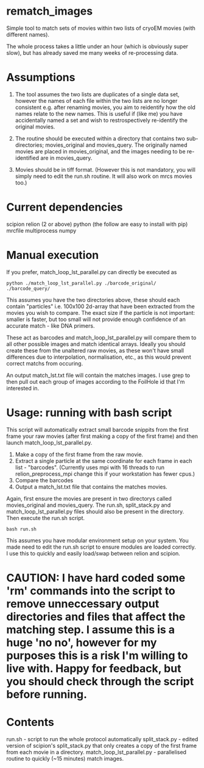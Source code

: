 # rematch_images
Simple tool to match sets of movies within two lists of cryoEM movies (with different names).

The whole process takes a little under an hour (which is obviously super slow), but has already saved me many weeks of re-processing data.

# Assumptions
1. The tool assumes the two lists are duplicates of a single data set, however the names of each file within the two lists are no longer consistent e.g. after renaming movies, you aim to reidentify how the old names relate to the new names. This is useful if (like me) you have accidentally named a set and wish to restrospectively re-identify the original movies.

2. The routine should be executed within a directory that contains two sub-directories; movies_original and movies_query. The originally named movies are placed in movies_original, and the images needing to be re-identified are in movies_query.

3. Movies should be in tiff format. (However this is not mandatory, you will simply need to edit the run.sh routine. It will also work on mrcs movies too.)

# Current dependencies
scipion
relion (2 or above)
python (the follow are easy to install with pip)
  mrcfile
  multiprocess
  numpy

# Manual execution

If you prefer, match_loop_lst_parallel.py can directly be executed as

    python ./match_loop_lst_parallel.py ./barcode_original/ ./barcode_query/
    
This assumes you have the two directories above, these should each contain "particles" i.e. 100x100 2d-array that have been extracted from the movies you wish to compare. The exact size if the particle is not important: smaller is faster, but too small will not provide enough confidence of an accurate match - like DNA primers. 

These act as barcodes and match_loop_lst_parallel.py will compare them to all other possible images and match identical arrays. Ideally you should create these from the unaltered raw movies, as these won't have small differences due to interpolation, normalisation, etc., as this would prevent correct matchs from occuring.

An output match_lst.txt file will contain the matches images. I use grep to then pull out each group of images according to the FoilHole id that I'm interested in.

# Usage: running with bash script

This script will automatically extract small barcode snippits from the first frame your raw movies (after first making a copy of the first frame) and then launch match_loop_lst_parallel.py.

1. Make a copy of the first frame from the raw movie.
2. Extract a single particle at the same coordinate for each frame in each list - "barcodes". (Currently uses mpi with 16 threads to run relion_preprocess_mpi change this if your workstation has fewer cpus.)
3. Compare the barcodes 
4. Output a match_lst.txt file that contains the matches movies.

Again, first ensure the movies are present in two directorys called movies_original and movies_query. The run.sh, split_stack.py and match_loop_lst_parallel.py files should also be present in the directory. Then execute the run.sh script.

    bash run.sh

This assumes you have modular environment setup on your system. You made need to edit the run.sh script to ensure modules are loaded correctly. I use this to quickly and easily load/swap between relion and scipion.

# CAUTION: I have hard coded some 'rm' commands into the script to remove unneccessary output directories and files that affect the matching step. I assume this is a huge 'no no', however for my purposes this is a risk I'm willing to live with. Happy for feedback, but you should check through the script before running.

# Contents
run.sh - script to run the whole protocol automatically
split_stack.py - edited version of scipion's split_stack.py that only creates a copy of the first frame from each movie in a directory.
match_loop_lst_parallel.py - parallelised routine to quickly (~15 minutes) match images.
